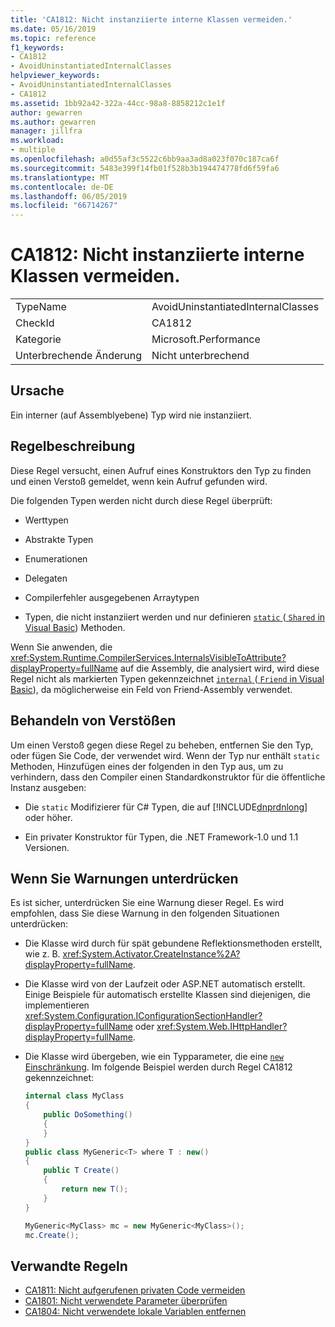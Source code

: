 ```yaml
---
title: 'CA1812: Nicht instanziierte interne Klassen vermeiden.'
ms.date: 05/16/2019
ms.topic: reference
f1_keywords:
- CA1812
- AvoidUninstantiatedInternalClasses
helpviewer_keywords:
- AvoidUninstantiatedInternalClasses
- CA1812
ms.assetid: 1bb92a42-322a-44cc-98a8-8858212c1e1f
author: gewarren
ms.author: gewarren
manager: jillfra
ms.workload:
- multiple
ms.openlocfilehash: a0d55af3c5522c6bb9aa3ad8a023f070c187ca6f
ms.sourcegitcommit: 5483e399f14fb01f528b3b194474778fd6f59fa6
ms.translationtype: MT
ms.contentlocale: de-DE
ms.lasthandoff: 06/05/2019
ms.locfileid: "66714267"
---
```

# <a name="ca1812-avoid-uninstantiated-internal-classes"></a>CA1812: Nicht instanziierte interne Klassen vermeiden.

|||
|-|-|
|TypeName|AvoidUninstantiatedInternalClasses|
|CheckId|CA1812|
|Kategorie|Microsoft.Performance|
|Unterbrechende Änderung|Nicht unterbrechend|

## <a name="cause"></a>Ursache

Ein interner (auf Assemblyebene) Typ wird nie instanziiert.

## <a name="rule-description"></a>Regelbeschreibung

Diese Regel versucht, einen Aufruf eines Konstruktors den Typ zu finden und einen Verstoß gemeldet, wenn kein Aufruf gefunden wird.

Die folgenden Typen werden nicht durch diese Regel überprüft:

- Werttypen

- Abstrakte Typen

- Enumerationen

- Delegaten

- Compilerfehler ausgegebenen Arraytypen

- Typen, die nicht instanziiert werden und nur definieren [ `static` ](/dotnet/csharp/language-reference/keywords/static) ([ `Shared` in Visual Basic](/dotnet/visual-basic/language-reference/modifiers/shared)) Methoden.

Wenn Sie anwenden, die <xref:System.Runtime.CompilerServices.InternalsVisibleToAttribute?displayProperty=fullName> auf die Assembly, die analysiert wird, wird diese Regel nicht als markierten Typen gekennzeichnet [ `internal` ](/dotnet/csharp/language-reference/keywords/internal) ([ `Friend` in Visual Basic](/dotnet/visual-basic/language-reference/modifiers/friend)), da möglicherweise ein Feld von Friend-Assembly verwendet.

## <a name="how-to-fix-violations"></a>Behandeln von Verstößen

Um einen Verstoß gegen diese Regel zu beheben, entfernen Sie den Typ, oder fügen Sie Code, der verwendet wird. Wenn der Typ nur enthält `static` Methoden, Hinzufügen eines der folgenden in den Typ aus, um zu verhindern, dass den Compiler einen Standardkonstruktor für die öffentliche Instanz ausgeben:

- Die `static` Modifizierer für C# Typen, die auf [!INCLUDE[dnprdnlong](../code-quality/includes/dnprdnlong_md.md)] oder höher.

- Ein privater Konstruktor für Typen, die .NET Framework-1.0 und 1.1 Versionen.

## <a name="when-to-suppress-warnings"></a>Wenn Sie Warnungen unterdrücken

Es ist sicher, unterdrücken Sie eine Warnung dieser Regel. Es wird empfohlen, dass Sie diese Warnung in den folgenden Situationen unterdrücken:

- Die Klasse wird durch für spät gebundene Reflektionsmethoden erstellt, wie z. B. <xref:System.Activator.CreateInstance%2A?displayProperty=fullName>.

- Die Klasse wird von der Laufzeit oder ASP.NET automatisch erstellt. Einige Beispiele für automatisch erstellte Klassen sind diejenigen, die implementieren <xref:System.Configuration.IConfigurationSectionHandler?displayProperty=fullName> oder <xref:System.Web.IHttpHandler?displayProperty=fullName>.

- Die Klasse wird übergeben, wie ein Typparameter, die eine [ `new` Einschränkung](/dotnet/csharp/language-reference/keywords/new-constraint). Im folgende Beispiel werden durch Regel CA1812 gekennzeichnet:

    ```csharp
    internal class MyClass
    {
        public DoSomething()
        {
        }
    }
    public class MyGeneric<T> where T : new()
    {
        public T Create()
        {
            return new T();
        }
    }

    MyGeneric<MyClass> mc = new MyGeneric<MyClass>();
    mc.Create();
    ```

## <a name="related-rules"></a>Verwandte Regeln

- [CA1811: Nicht aufgerufenen privaten Code vermeiden](../code-quality/ca1811-avoid-uncalled-private-code.md)
- [CA1801: Nicht verwendete Parameter überprüfen](../code-quality/ca1801-review-unused-parameters.md)
- [CA1804: Nicht verwendete lokale Variablen entfernen](../code-quality/ca1804-remove-unused-locals.md)